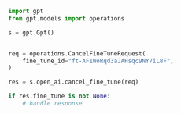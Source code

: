 <!-- Start SDK Example Usage -->
```python
import gpt
from gpt.models import operations

s = gpt.Gpt()


req = operations.CancelFineTuneRequest(
    fine_tune_id="ft-AF1WoRqd3aJAHsqc9NY7iL8F",
)

res = s.open_ai.cancel_fine_tune(req)

if res.fine_tune is not None:
    # handle response
```
<!-- End SDK Example Usage -->